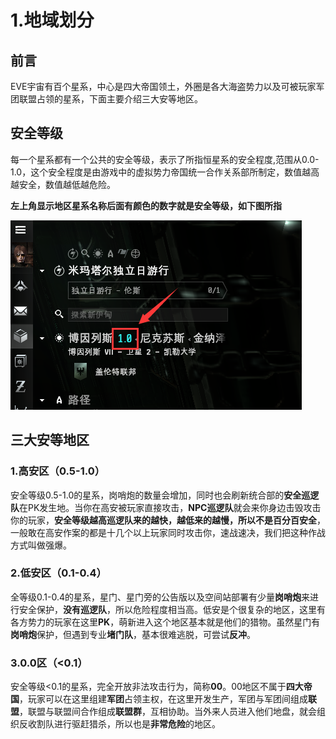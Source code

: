 # 1.地域划分

## 前言

EVE宇宙有百个星系，中心是四大帝国领土，外圈是各大海盗势力以及可被玩家军团联盟占领的星系，下面主要介绍三大安等地区。

## 安全等级

每一个星系都有一个公共的安全等级，表示了所指恒星系的安全程度,范围从0.0-1.0，这个安全程度是由游戏中的虚拟势力帝国统一合作关系部所制定，数值越高越安全，数值越低越危险。

**左上角显示地区星系名称后面有颜色的数字就是安全等级，如下图所指**

![](../.gitbook/assets/QQ截图20210717193544.png)

## 三大安等地区

### 1.高安区（0.5-1.0）

安全等级0.5-1.0的星系，岗哨炮的数量会增加，同时也会刷新统合部的**安全巡逻队**在PK发生地。当你在高安被玩家直接攻击，**NPC巡逻队**就会来你身边击毁攻击你的玩家，**安全等级越高巡逻队来的越快，越低来的越慢，所以不是百分百安全**，一般敢在高安作案的都是十几个以上玩家同时攻击你，速战速决，我们把这种作战方式叫做强爆。

### 2.低安区（0.1-0.4）

全等级0.1-0.4的星系，星门、星门旁的公告版以及空间站部署有少量**岗哨炮**来进行安全保护，**没有巡逻队**，所以危险程度相当高。低安是个很复杂的地区，这里有各方势力的玩家在这里**PK**，萌新进入这个地区基本就是他们的猎物。虽然星门有**岗哨炮**保护，但遇到专业**堵门队**，基本很难逃脱，可尝试**反冲**。

### 3.0.0区（<0.1）

安全等级<0.1的星系，完全开放非法攻击行为，简称**00**。00地区不属于**四大帝国**，玩家可以在这里组建**军团**占领主权，在这里开发生产，军团与军团间组成**联盟**，联盟与联盟间合作组成**联盟群**，互相协助。当外来人员进入他们地盘，就会组织反收割队进行驱赶猎杀，所以也是**非常危险**的地区。
